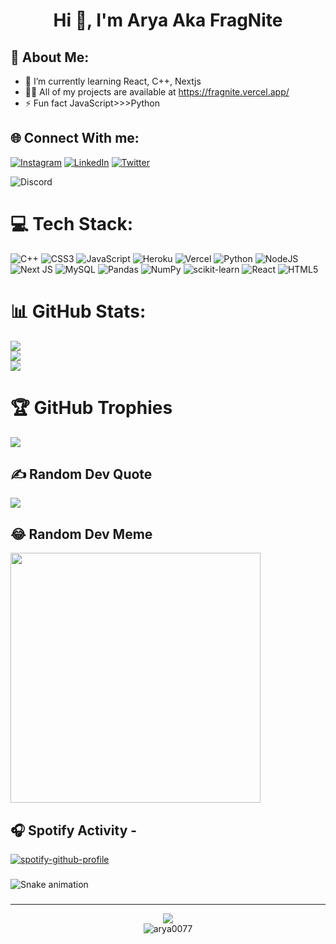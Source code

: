 <h1 align="center">Hi 👋, I'm Arya Aka FragNite</h1>

## 💫 About Me:<br>
- 🌱 I’m currently learning React, C++, Nextjs<br>
- 👨‍💻 All of my projects are available at https://fragnite.vercel.app/<br>
- ⚡ Fun fact JavaScript>>>Python

## 🌐 Connect With me:
[![Instagram](https://img.shields.io/badge/Instagram-%23E4405F.svg?logo=Instagram&logoColor=white)](https://instagram.com/arya.s_007) [![LinkedIn](https://img.shields.io/badge/LinkedIn-%230077B5.svg?logo=linkedin&logoColor=white)](https://linkedin.com/in/aryasharma07) [![Twitter](https://img.shields.io/badge/Twitter-%231DA1F2.svg?logo=Twitter&logoColor=white)](https://twitter.com/Arya_7976) 

![Discord](https://discord.c99.nl/widget/theme-3/730424922639302693.png)

# 💻 Tech Stack:
![C++](https://img.shields.io/badge/c++-%2300599C.svg?style=for-the-badge&logo=c%2B%2B&logoColor=white) ![CSS3](https://img.shields.io/badge/css3-%231572B6.svg?style=for-the-badge&logo=css3&logoColor=white) ![JavaScript](https://img.shields.io/badge/javascript-%23323330.svg?style=for-the-badge&logo=javascript&logoColor=%23F7DF1E) ![Heroku](https://img.shields.io/badge/heroku-%23430098.svg?style=for-the-badge&logo=heroku&logoColor=white) ![Vercel](https://img.shields.io/badge/vercel-%23000000.svg?style=for-the-badge&logo=vercel&logoColor=white) ![Python](https://img.shields.io/badge/python-3670A0?style=for-the-badge&logo=python&logoColor=ffdd54) ![NodeJS](https://img.shields.io/badge/node.js-6DA55F?style=for-the-badge&logo=node.js&logoColor=white) ![Next JS](https://img.shields.io/badge/Next-black?style=for-the-badge&logo=next.js&logoColor=white) ![MySQL](https://img.shields.io/badge/mysql-%2300f.svg?style=for-the-badge&logo=mysql&logoColor=white) ![Pandas](https://img.shields.io/badge/pandas-%23150458.svg?style=for-the-badge&logo=pandas&logoColor=white) ![NumPy](https://img.shields.io/badge/numpy-%23013243.svg?style=for-the-badge&logo=numpy&logoColor=white) ![scikit-learn](https://img.shields.io/badge/scikit--learn-%23F7931E.svg?style=for-the-badge&logo=scikit-learn&logoColor=white) ![React](https://img.shields.io/badge/react-%2320232a.svg?style=for-the-badge&logo=react&logoColor=%2361DAFB) ![HTML5](https://img.shields.io/badge/html5-%23E34F26.svg?style=for-the-badge&logo=html5&logoColor=white)
# 📊 GitHub Stats:
![](https://github-readme-stats.vercel.app/api?username=Arya0077&theme=radical&hide_border=false&include_all_commits=true&count_private=true)<br/>
![](https://github-readme-streak-stats.herokuapp.com/?user=Arya0077&theme=radical&hide_border=false)<br/>
![](https://github-readme-stats.vercel.app/api/top-langs/?username=Arya0077&theme=radical&hide_border=false&include_all_commits=true&count_private=true&layout=compact&exclude_repo=demonwebsite.github.io,mickysahni.github.io,genzographics.github.io,mrwow.github.io)

# 🏆 GitHub Trophies
![](https://github-profile-trophy.vercel.app/?username=Arya0077&theme=radical&no-frame=false&no-bg=false&margin-w=4)

## ✍️ Random Dev Quote
![](https://quotes-github-readme.vercel.app/api?type=vetical&theme=radical)

## 😂 Random Dev Meme
<img src='https://randommeme-five.vercel.app/' style="height: 400px;"/>

## 🎧 Spotify Activity - 

[![spotify-github-profile](https://spotify-github-profile.vercel.app/api/view?uid=khk9h3gdas7zznheuplfbprdc&cover_image=true&theme=novatorem&bar_color=29faaa&bar_color_cover=false)](https://spotify-github-profile.vercel.app/api/view?uid=khk9h3gdas7zznheuplfbprdc&redirect=true)

###

<img src="https://raw.githubusercontent.com/arya0077/arya0077/output/snake.svg" alt="Snake animation" />

###

---
<div align="center">
<a href="https://github.com/Arya0077" alt="https://github.com/Arya0077"><img src="https://img.shields.io/static/v1?style=for-the-badge&label=CREATED%20BY&message=Arya0077&color=000000&logo=GitHub"></a><br>
<img src="https://komarev.com/ghpvc/?username=arya0077&label=Profile%20views&color=0e75b6&style=flat" alt="arya0077" />
</div>
